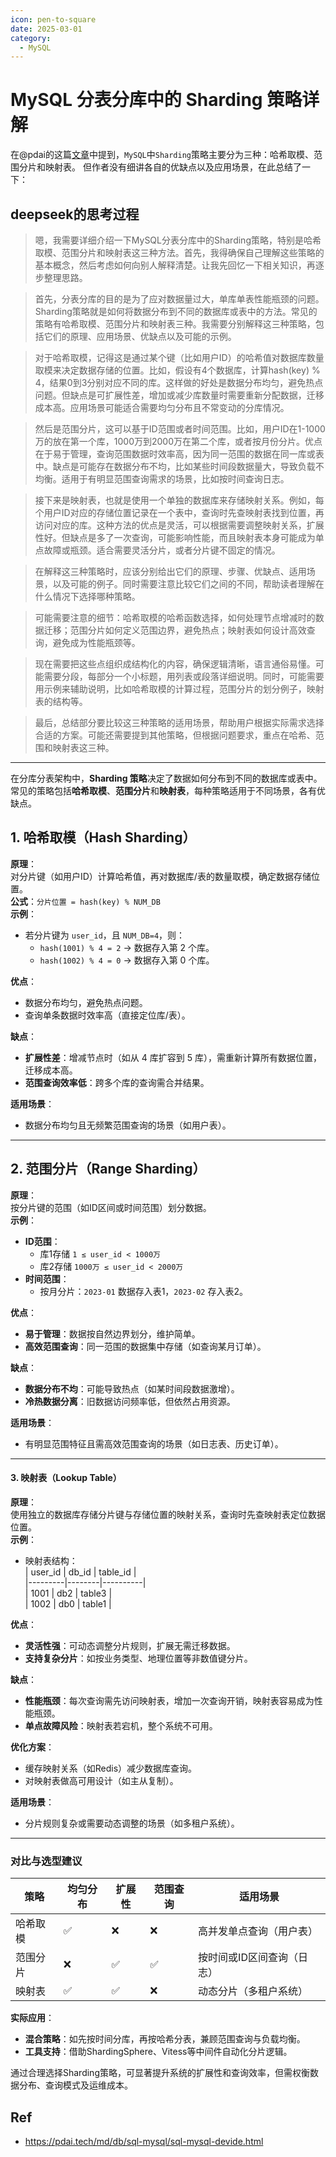 ```yaml
---
icon: pen-to-square
date: 2025-03-01
category:
  - MySQL
---
```


# MySQL 分表分库中的 Sharding 策略详解

在@pdai的这篇[文章](https://pdai.tech/md/db/sql-mysql/sql-mysql-devide.html)中提到，`MySQL`中`Sharding`策略主要分为三种：哈希取模、范围分片和映射表。
但作者没有细讲各自的优缺点以及应用场景，在此总结了一下：

## deepseek的思考过程
> 嗯，我需要详细介绍一下MySQL分表分库中的Sharding策略，特别是哈希取模、范围分片和映射表这三种方法。首先，我得确保自己理解这些策略的基本概念，然后考虑如何向别人解释清楚。让我先回忆一下相关知识，再逐步整理思路。


> 首先，分表分库的目的是为了应对数据量过大，单库单表性能瓶颈的问题。Sharding策略就是如何将数据分布到不同的数据库或表中的方法。常见的策略有哈希取模、范围分片和映射表三种。我需要分别解释这三种策略，包括它们的原理、应用场景、优缺点以及可能的示例。


> 对于哈希取模，记得这是通过某个键（比如用户ID）的哈希值对数据库数量取模来决定数据存储的位置。比如，假设有4个数据库，计算hash(key) % 4，结果0到3分别对应不同的库。这样做的好处是数据分布均匀，避免热点问题。但缺点是可扩展性差，增加或减少库数量时需要重新分配数据，迁移成本高。应用场景可能适合需要均匀分布且不常变动的分库情况。


> 然后是范围分片，这可以基于ID范围或者时间范围。比如，用户ID在1-1000万的放在第一个库，1000万到2000万在第二个库，或者按月份分片。优点在于易于管理，查询范围数据时效率高，因为同一范围的数据在同一库或表中。缺点是可能存在数据分布不均，比如某些时间段数据量大，导致负载不均衡。适用于有明显范围查询需求的场景，比如按时间查询日志。


> 接下来是映射表，也就是使用一个单独的数据库来存储映射关系。例如，每个用户ID对应的存储位置记录在一个表中，查询时先查映射表找到位置，再访问对应的库。这种方法的优点是灵活，可以根据需要调整映射关系，扩展性好。但缺点是多了一次查询，可能影响性能，而且映射表本身可能成为单点故障或瓶颈。适合需要灵活分片，或者分片键不固定的情况。


> 在解释这三种策略时，应该分别给出它们的原理、步骤、优缺点、适用场景，以及可能的例子。同时需要注意比较它们之间的不同，帮助读者理解在什么情况下选择哪种策略。


> 可能需要注意的细节：哈希取模的哈希函数选择，如何处理节点增减时的数据迁移；范围分片如何定义范围边界，避免热点；映射表如何设计高效查询，避免成为性能瓶颈等。


> 现在需要把这些点组织成结构化的内容，确保逻辑清晰，语言通俗易懂。可能需要分段，每部分一个小标题，用列表或段落详细说明。同时，可能需要用示例来辅助说明，比如哈希取模的计算过程，范围分片的划分例子，映射表的结构等。


> 最后，总结部分要比较这三种策略的适用场景，帮助用户根据实际需求选择合适的方案。可能还需要提到其他策略，但根据问题要求，重点在哈希、范围和映射表这三种。

---

在分库分表架构中，**Sharding 策略**决定了数据如何分布到不同的数据库或表中。常见的策略包括**哈希取模**、**范围分片**和**映射表**，每种策略适用于不同场景，各有优缺点。


## 1. **哈希取模（Hash Sharding）**
**原理**：  
对分片键（如用户ID）计算哈希值，再对数据库/表的数量取模，确定数据存储位置。  
**公式**：`分片位置 = hash(key) % NUM_DB`  
**示例**：  
- 若分片键为 `user_id`，且 `NUM_DB=4`，则：  
  - `hash(1001) % 4 = 2` → 数据存入第 2 个库。  
  - `hash(1002) % 4 = 0` → 数据存入第 0 个库。  

**优点**：  
- 数据分布均匀，避免热点问题。  
- 查询单条数据时效率高（直接定位库/表）。  

**缺点**：  
- **扩展性差**：增减节点时（如从 4 库扩容到 5 库），需重新计算所有数据位置，迁移成本高。  
- **范围查询效率低**：跨多个库的查询需合并结果。  

**适用场景**：  
- 数据分布均匀且无频繁范围查询的场景（如用户表）。  

---

## 2. **范围分片（Range Sharding）**
**原理**：  
按分片键的范围（如ID区间或时间范围）划分数据。  
**示例**：  
- **ID范围**：  
  - 库1存储 `1 ≤ user_id < 1000万`  
  - 库2存储 `1000万 ≤ user_id < 2000万`  
- **时间范围**：  
  - 按月分片：`2023-01` 数据存入表1，`2023-02` 存入表2。  

**优点**：  
- **易于管理**：数据按自然边界划分，维护简单。  
- **高效范围查询**：同一范围的数据集中存储（如查询某月订单）。  

**缺点**：  
- **数据分布不均**：可能导致热点（如某时间段数据激增）。  
- **冷热数据分离**：旧数据访问频率低，但依然占用资源。  

**适用场景**：  
- 有明显范围特征且需高效范围查询的场景（如日志表、历史订单）。  

---

#### 3. **映射表（Lookup Table）**
**原理**：  
使用独立的数据库存储分片键与存储位置的映射关系，查询时先查映射表定位数据位置。  
**示例**：  
- 映射表结构：  
  | user_id | db_id  | table_id |  
  |---------|--------|----------|  
  | 1001    | db2    | table3   |  
  | 1002    | db0    | table1   |  

**优点**：  
- **灵活性强**：可动态调整分片规则，扩展无需迁移数据。  
- **支持复杂分片**：如按业务类型、地理位置等非数值键分片。  

**缺点**：  
- **性能瓶颈**：每次查询需先访问映射表，增加一次查询开销，映射表容易成为性能瓶颈。
- **单点故障风险**：映射表若宕机，整个系统不可用。  

**优化方案**：  
- 缓存映射关系（如Redis）减少数据库查询。  
- 对映射表做高可用设计（如主从复制）。  

**适用场景**：  
- 分片规则复杂或需要动态调整的场景（如多租户系统）。  

---

### **对比与选型建议**
| **策略**     | **均匀分布** | **扩展性** | **范围查询** | **适用场景**               |  
|--------------|--------------|------------|--------------|----------------------------|  
| 哈希取模     | ✅            | ❌          | ❌            | 高并发单点查询（用户表）   |  
| 范围分片     | ❌            | ✅          | ✅            | 按时间或ID区间查询（日志） |  
| 映射表       | ✅            | ✅          | ❌            | 动态分片（多租户系统）     |  

**实际应用**：  
- **混合策略**：如先按时间分库，再按哈希分表，兼顾范围查询与负载均衡。  
- **工具支持**：借助ShardingSphere、Vitess等中间件自动化分片逻辑。  

通过合理选择Sharding策略，可显著提升系统的扩展性和查询效率，但需权衡数据分布、查询模式及运维成本。




## Ref
- https://pdai.tech/md/db/sql-mysql/sql-mysql-devide.html
